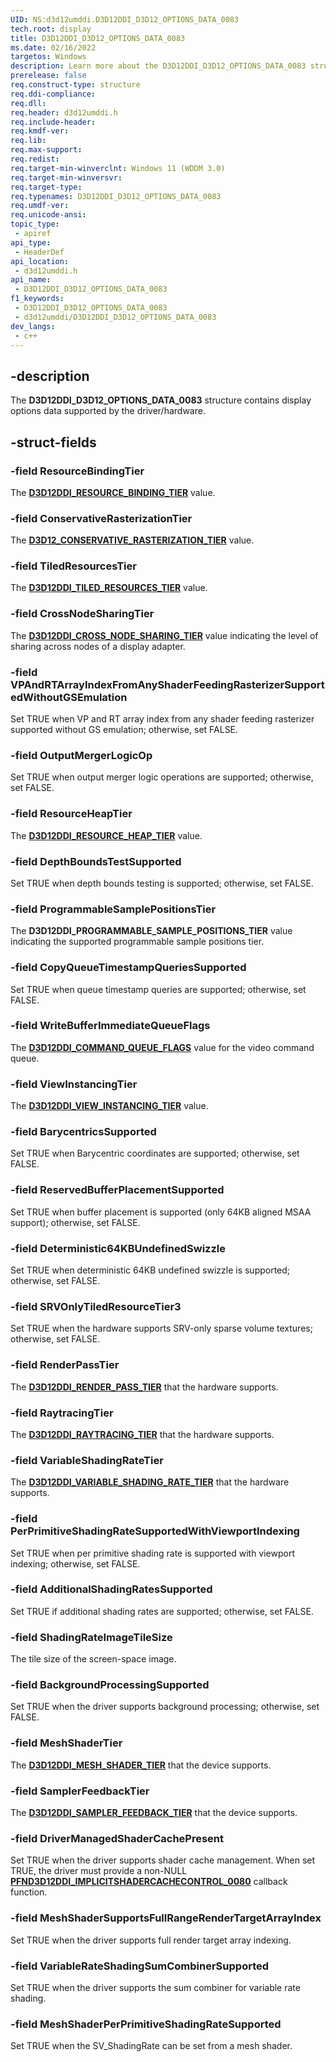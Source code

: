 ```yaml
---
UID: NS:d3d12umddi.D3D12DDI_D3D12_OPTIONS_DATA_0083
tech.root: display
title: D3D12DDI_D3D12_OPTIONS_DATA_0083
ms.date: 02/16/2022
targetos: Windows
description: Learn more about the D3D12DDI_D3D12_OPTIONS_DATA_0083 structure.
prerelease: false
req.construct-type: structure
req.ddi-compliance: 
req.dll: 
req.header: d3d12umddi.h
req.include-header: 
req.kmdf-ver: 
req.lib: 
req.max-support: 
req.redist: 
req.target-min-winverclnt: Windows 11 (WDDM 3.0)
req.target-min-winversvr: 
req.target-type: 
req.typenames: D3D12DDI_D3D12_OPTIONS_DATA_0083
req.umdf-ver: 
req.unicode-ansi: 
topic_type:
 - apiref
api_type:
 - HeaderDef
api_location:
 - d3d12umddi.h
api_name:
 - D3D12DDI_D3D12_OPTIONS_DATA_0083
f1_keywords:
 - D3D12DDI_D3D12_OPTIONS_DATA_0083
 - d3d12umddi/D3D12DDI_D3D12_OPTIONS_DATA_0083
dev_langs:
 - c++
---
```


## -description

The **D3D12DDI_D3D12_OPTIONS_DATA_0083** structure contains display options data supported by the driver/hardware.

## -struct-fields

### -field ResourceBindingTier

The [**D3D12DDI_RESOURCE_BINDING_TIER**](./ne-d3d12umddi-d3d12ddi_resource_binding_tier.md) value.

### -field ConservativeRasterizationTier

The [**D3D12_CONSERVATIVE_RASTERIZATION_TIER**](/windows/win32/api/d3d12/ne-d3d12-d3d12_conservative_rasterization_tier) value.

### -field TiledResourcesTier

The [**D3D12DDI_TILED_RESOURCES_TIER**](/windows/win32/api/d3d12/ne-d3d12-d3d12_tiled_resources_tier) value.

### -field CrossNodeSharingTier

The [**D3D12DDI_CROSS_NODE_SHARING_TIER**](./ne-d3d12umddi-d3d12ddi_cross_node_sharing_tier.md
) value indicating the level of sharing across nodes of a display adapter.

### -field VPAndRTArrayIndexFromAnyShaderFeedingRasterizerSupportedWithoutGSEmulation

Set TRUE when VP and RT array index from any shader feeding rasterizer supported without GS emulation; otherwise, set FALSE.

### -field OutputMergerLogicOp

Set TRUE when output merger logic operations are supported; otherwise, set FALSE.

### -field ResourceHeapTier

The [**D3D12DDI_RESOURCE_HEAP_TIER**](./ne-d3d12umddi-d3d12ddi_resource_heap_tier.md) value.

### -field DepthBoundsTestSupported

Set TRUE when depth bounds testing is supported; otherwise, set FALSE.

### -field ProgrammableSamplePositionsTier

The **D3D12DDI_PROGRAMMABLE_SAMPLE_POSITIONS_TIER** value indicating the supported programmable sample positions tier.

### -field CopyQueueTimestampQueriesSupported

Set TRUE when queue timestamp queries are supported; otherwise, set FALSE.

### -field WriteBufferImmediateQueueFlags

The [**D3D12DDI_COMMAND_QUEUE_FLAGS**](./ne-d3d12umddi-d3d12ddi_command_queue_flags.md) value for the video command queue.

### -field ViewInstancingTier

The [**D3D12DDI_VIEW_INSTANCING_TIER**](./ne-d3d12umddi-d3d12ddi_view_instancing_tier.md) value.

### -field BarycentricsSupported

Set TRUE when Barycentric coordinates are supported; otherwise, set FALSE.

### -field ReservedBufferPlacementSupported

Set TRUE when buffer placement is supported (only 64KB aligned MSAA support); otherwise, set FALSE.

### -field Deterministic64KBUndefinedSwizzle

Set TRUE when deterministic 64KB undefined swizzle is supported; otherwise, set FALSE.

### -field SRVOnlyTiledResourceTier3

Set TRUE when the hardware supports SRV-only sparse volume textures; otherwise, set FALSE.

### -field RenderPassTier

The [**D3D12DDI_RENDER_PASS_TIER**](ne-d3d12umddi-d3d12ddi_render_pass_tier.md) that the hardware supports.

### -field RaytracingTier

The [**D3D12DDI_RAYTRACING_TIER**](ne-d3d12umddi-d3d12ddi_raytracing_tier.md) that the hardware supports.

### -field VariableShadingRateTier

The [**D3D12DDI_VARIABLE_SHADING_RATE_TIER**](ne-d3d12umddi-d3d12ddi_variable_shading_rate_tier.md) that the hardware supports.

### -field PerPrimitiveShadingRateSupportedWithViewportIndexing

Set TRUE when per primitive shading rate is supported with viewport indexing; otherwise, set FALSE.

### -field AdditionalShadingRatesSupported

Set TRUE if additional shading rates are supported; otherwise, set FALSE.

### -field ShadingRateImageTileSize

The tile size of the screen-space image.

### -field BackgroundProcessingSupported

Set TRUE when the driver supports background processing; otherwise, set FALSE.

### -field MeshShaderTier

The [**D3D12DDI_MESH_SHADER_TIER**](./ne-d3d12umddi-d3d12ddi_mesh_shader_tier.md) that the device supports.

### -field SamplerFeedbackTier

The [**D3D12DDI_SAMPLER_FEEDBACK_TIER**](./ne-d3d12umddi-d3d12ddi_mesh_shader_tier.md) that the device supports.

### -field DriverManagedShaderCachePresent

Set TRUE when the driver supports shader cache  management. When set TRUE, the driver must provide a non-NULL [**PFND3D12DDI_IMPLICITSHADERCACHECONTROL_0080**](nc-d3d12umddi-pfnd3d12ddi_implicitshadercachecontrol_0080.md) callback function.

### -field MeshShaderSupportsFullRangeRenderTargetArrayIndex

Set TRUE when the driver supports full render target array indexing.

### -field VariableRateShadingSumCombinerSupported

Set TRUE when the driver supports the sum combiner for variable rate shading.

### -field MeshShaderPerPrimitiveShadingRateSupported

Set TRUE when the SV_ShadingRate can be set from a mesh shader.
